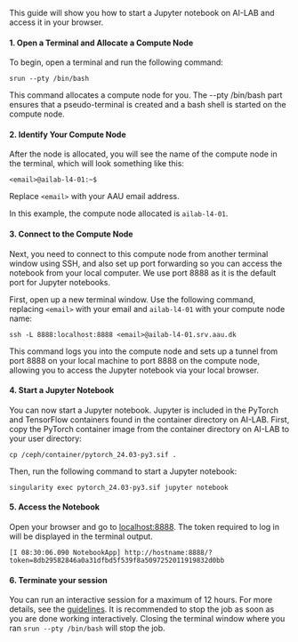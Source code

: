 This guide will show you how to start a Jupyter notebook on AI-LAB and access it in your browser.

#### 1. Open a Terminal and Allocate a Compute Node

To begin, open a terminal and run the following command:

```console
srun --pty /bin/bash
```

This command allocates a compute node for you. The --pty /bin/bash part ensures that a pseudo-terminal is created and a bash shell is started on the compute node.

#### 2. Identify Your Compute Node

After the node is allocated, you will see the name of the compute node in the terminal, which will look something like this:

```console
<email>@ailab-l4-01:~$
```
Replace `<email>` with your AAU email address.

In this example, the compute node allocated is `ailab-l4-01`.

#### 3. Connect to the Compute Node

Next, you need to connect to this compute node from another terminal window using SSH, and also set up port forwarding so you can access the notebook from your local computer. We use port 8888 as it is the default port for Jupyter notebooks.

First, open up a new terminal window. Use the following command, replacing `<email>` with your email and `ailab-l4-01` with your compute node name:

```console
ssh -L 8888:localhost:8888 <email>@ailab-l4-01.srv.aau.dk
```

This command logs you into the compute node and sets up a tunnel from port 8888 on your local machine to port 8888 on the compute node, allowing you to access the Jupyter notebook via your local browser.

#### 4. Start a Jupyter Notebook

You can now start a Jupyter notebook. Jupyter is included in the PyTorch and TensorFlow containers found in the container directory on AI-LAB. First, copy the PyTorch container image from the container directory on AI-LAB to your user directory:

```console
cp /ceph/container/pytorch_24.03-py3.sif .
```

Then, run the following command to start a Jupyter notebook:

```console
singularity exec pytorch_24.03-py3.sif jupyter notebook
```

#### 5. Access the Notebook

Open your browser and go to [localhost:8888](http://localhost:8888/). The token required to log in will be displayed in the terminal output.

```console
[I 08:30:06.090 NotebookApp] http://hostname:8888/?token=8db29582846a0a31dfbd5f539f8a5097252011919832d0bb
```

#### 6. Terminate your session

You can run an interactive session for a maximum of 12 hours. For more details, see the [guidelines](/guidelines/#4-jobs-can-run-no-longer-than-12-hours). It is recommended to stop the job as soon as you are done working interactively. Closing the terminal window where you ran `srun --pty /bin/bash` will stop the job.